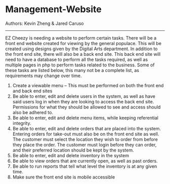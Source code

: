 # Management-Website

Authors: Kevin Zheng & Jared Caruso

------

EZ Cheezy is needing a website to perform certain tasks. There will be a front end website
created for viewing by the general populace. This will be created using designs given by the Digital Arts
department. In addition to the front end site, there will also be a back end site. This back end site will
need to have a database to perform all the tasks required, as well as multiple pages in php to perform
tasks related to the business. Some of these tasks are listed below, this many not be a complete list, as
requirements may change over time.

1) Create a viewable menu – This must be performed on both the front end and back end sites
2) Be able to enter, edit and delete users in the system, as well as have said users log in when they
are looking to access the back end site. Permissions for what they should be allowed to see and
access should also be adhered to.
3) Be able to enter, edit and delete menu items, while keeping referential integrity.
4) Be able to enter, edit and delete orders that are placed into the system. Entering orders for
take-out must also be on the front end site as well. The customer must select the location they
wish to order from before they place the order. The customer must login before they can order,
and their preferred location should be kept by the system.
5) Be able to enter, edit and delete inventory in the system
6) Be able to view orders that are currently open, as well as past orders.
7) Be able to run reports that tell what level the inventory is at any given time.
8) Make sure the front end site is mobile accessible


